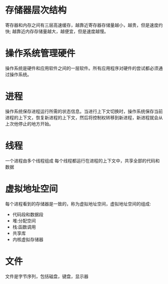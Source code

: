 # 存储器层次结构
寄存器和内存之间有三层高速缓存，越靠近寄存器存储量越小，越贵，但是速度约快; 越靠近内存存储量越大，越便宜，但是速度越慢。
# 操作系统管理硬件
操作系统是硬件和应用软件之间的一层软件。所有应用程序对硬件的尝试都必须通过操作系统。
# 进程
操作系统保存进程运行所需的状态信息。当进行上下文切换时，操作系统保存当前进程的上下文，恢复新进程的上下文，然后将控制权转移到新进程，新进程就会从上次他停止的地方开始。
# 线程
一个进程由多个线程组成
每个线程都运行在进程的上下文中，共享全部的代码和数据
# 虚拟地址空间
每个进程看到的存储器是一致的，称为虚拟地址空间，虚拟地址空间的组成:
* 代码段和数据段
* 堆:分配空间
* 栈:函数调用
* 共享库
* 内核虚拟存储器
# 文件
文件是字节序列，包括磁盘，键盘，显示器

